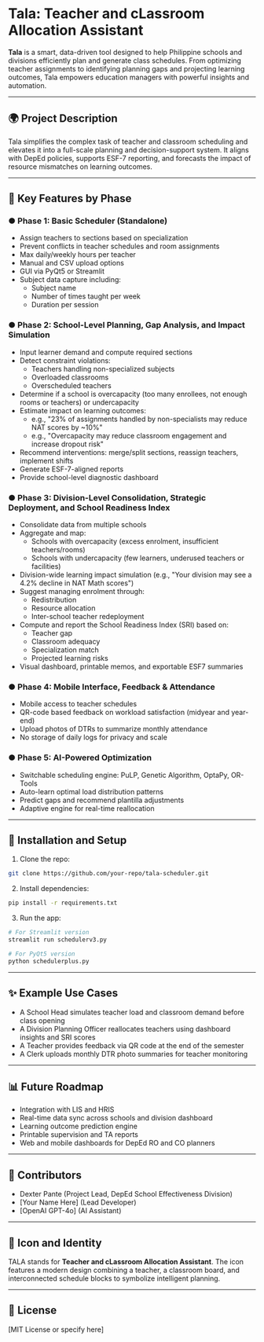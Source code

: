 
# Tala: Teacher and cLassroom Allocation Assistant

**Tala** is a smart, data-driven tool designed to help Philippine schools and divisions efficiently plan and generate class schedules. From optimizing teacher assignments to identifying planning gaps and projecting learning outcomes, Tala empowers education managers with powerful insights and automation.

---

## 🌍 Project Description
Tala simplifies the complex task of teacher and classroom scheduling and elevates it into a full-scale planning and decision-support system. It aligns with DepEd policies, supports ESF-7 reporting, and forecasts the impact of resource mismatches on learning outcomes.

---

## 🔹 Key Features by Phase

### ● Phase 1: Basic Scheduler (Standalone)
- Assign teachers to sections based on specialization
- Prevent conflicts in teacher schedules and room assignments
- Max daily/weekly hours per teacher
- Manual and CSV upload options
- GUI via PyQt5 or Streamlit
- Subject data capture including:
  - Subject name
  - Number of times taught per week
  - Duration per session

### ● Phase 2: School-Level Planning, Gap Analysis, and Impact Simulation
- Input learner demand and compute required sections
- Detect constraint violations:
  - Teachers handling non-specialized subjects
  - Overloaded classrooms
  - Overscheduled teachers
- Determine if a school is overcapacity (too many enrollees, not enough rooms or teachers) or undercapacity
- Estimate impact on learning outcomes:
  - e.g., "23% of assignments handled by non-specialists may reduce NAT scores by ~10%"
  - e.g., "Overcapacity may reduce classroom engagement and increase dropout risk"
- Recommend interventions: merge/split sections, reassign teachers, implement shifts
- Generate ESF-7-aligned reports
- Provide school-level diagnostic dashboard

### ● Phase 3: Division-Level Consolidation, Strategic Deployment, and School Readiness Index
- Consolidate data from multiple schools
- Aggregate and map:
  - Schools with overcapacity (excess enrolment, insufficient teachers/rooms)
  - Schools with undercapacity (few learners, underused teachers or facilities)
- Division-wide learning impact simulation (e.g., "Your division may see a 4.2% decline in NAT Math scores")
- Suggest managing enrolment through:
  - Redistribution
  - Resource allocation
  - Inter-school teacher redeployment
- Compute and report the School Readiness Index (SRI) based on:
  - Teacher gap
  - Classroom adequacy
  - Specialization match
  - Projected learning risks
- Visual dashboard, printable memos, and exportable ESF7 summaries

### ● Phase 4: Mobile Interface, Feedback & Attendance
- Mobile access to teacher schedules
- QR-code based feedback on workload satisfaction (midyear and year-end)
- Upload photos of DTRs to summarize monthly attendance
- No storage of daily logs for privacy and scale

### ● Phase 5: AI-Powered Optimization
- Switchable scheduling engine: PuLP, Genetic Algorithm, OptaPy, OR-Tools
- Auto-learn optimal load distribution patterns
- Predict gaps and recommend plantilla adjustments
- Adaptive engine for real-time reallocation

---

## 📝 Installation and Setup

1. Clone the repo:
```bash
git clone https://github.com/your-repo/tala-scheduler.git
```

2. Install dependencies:
```bash
pip install -r requirements.txt
```

3. Run the app:
```bash
# For Streamlit version
streamlit run schedulerv3.py

# For PyQt5 version
python schedulerplus.py
```

---

## ✨ Example Use Cases
- A School Head simulates teacher load and classroom demand before class opening
- A Division Planning Officer reallocates teachers using dashboard insights and SRI scores
- A Teacher provides feedback via QR code at the end of the semester
- A Clerk uploads monthly DTR photo summaries for teacher monitoring

---

## 📊 Future Roadmap
- Integration with LIS and HRIS
- Real-time data sync across schools and division dashboard
- Learning outcome prediction engine
- Printable supervision and TA reports
- Web and mobile dashboards for DepEd RO and CO planners

---

## 💼 Contributors
- Dexter Pante (Project Lead, DepEd School Effectiveness Division)
- [Your Name Here] (Lead Developer)
- [OpenAI GPT-4o] (AI Assistant)

---

## 🌟 Icon and Identity
TALA stands for **Teacher and cLassroom Allocation Assistant**. The icon features a modern design combining a teacher, a classroom board, and interconnected schedule blocks to symbolize intelligent planning.

---

## 📄 License
[MIT License or specify here]
